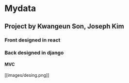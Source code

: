 # Mydata


## Project by Kwangeun Son, Joseph Kim

### Front designed in react
### Back designed in django



#### MVC

[[images/desing.png]]
